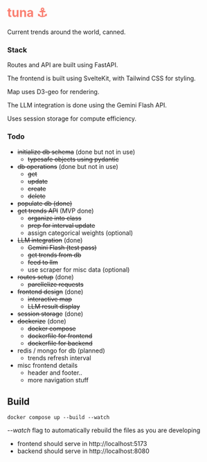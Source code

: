 # <span style="color:salmon">tuna ⚓</span>
Current trends around the world, canned.

### Stack
Routes and API are built using FastAPI. 

The frontend is built using SvelteKit, with Tailwind CSS for styling. 

Map uses D3-geo for rendering. 

The LLM integration is done using the Gemini Flash API.

Uses session storage for compute efficiency.

### Todo
- ~~initialize db schema~~ (done but not in use)
  - ~~typesafe objects using pydantic~~
- ~~db operations~~ (done but not in use)
  - ~~get~~
  - ~~update~~
  - ~~create~~
  - ~~delete~~
- ~~populate db (done)~~
- ~~get trends API~~ (MVP done)
  - ~~organize into class~~
  - ~~prep for interval update~~
  - assign categorical weights (optional)
- ~~LLM integration~~ (done)
  - ~~Gemini Flash (test pass)~~
  - ~~get trends from db~~
  - ~~feed to llm~~
  - use scraper for misc data (optional)
- ~~routes setup~~ (done)
  - ~~parellelize requests~~
- ~~frontend design~~ (done)
  - ~~interactive map~~
  - ~~LLM result display~~
- ~~session storage~~ (done)
- ~~dockerize~~ (done)
  - ~~docker compose~~
  - ~~dockerfile for frontend~~
  - ~~dockerfile for backend~~
- redis / mongo for db (planned)
  - trends refresh interval
- misc frontend details
  - header and footer.. 
  - more navigation stuff

## Build
```
docker compose up --build --watch
```
_--watch_ flag to automatically rebuild the files as you are developing <br>

- frontend should serve in http://localhost:5173
- backend should serve in http://localhost:8080
